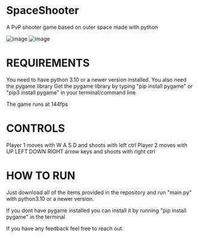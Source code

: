 # SpaceShooter
A PvP shooter game based on outer space made with python

![image](https://user-images.githubusercontent.com/120386306/232175311-fede2b90-3f7a-4d6b-b61b-e99746ca3a0c.png) ![image](https://user-images.githubusercontent.com/120386306/232175339-8970dff2-c4b9-447c-b3d6-a09895017fa2.png)


# REQUIREMENTS
You need to have python 3.10 or a newer version installed.
You also need the pygame library
Get the pygame library by typing "pip install pygame" or "pip3 install pygame" in your terminal/command line

The game runs at 144fps

# CONTROLS
Player 1 moves with W A S D and shoots with left ctrl
Player 2 moves with UP LEFT DOWN RIGHT arrow keys and shoots with right ctrl


# HOW TO RUN

Just download all of the items provided in the repository and run "main.py" with python3.10 or a newer version.

If you dont have pygame installed you can install it by running "pip install pygame" in the terminal

If you have any feedback feel free to reach out.
